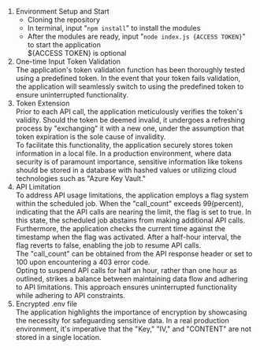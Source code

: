 1. Environment Setup and Start<br>
    * Cloning the repository
    * In terminal, input "`npm install`" to install the modules
    * After the modules are ready, input "`node index.js {ACCESS TOKEN}`" to start the application<br>
      ${ACCESS TOKEN} is optional
2. One-time Input Token Validation<br>
   The application's token validation function has been thoroughly tested using a predefined token. In the event that your token
   fails validation, the application will seamlessly switch to using the predefined token to ensure uninterrupted functionality.
   <br>
3. Token Extension<br>
   Prior to each API call, the application meticulously verifies the token's validity. Should the token be deemed invalid, it
   undergoes a refreshing process by "exchanging" it with a new one, under the assumption that token expiration is the sole
   cause of invalidity.<br>
   To facilitate this functionality, the application securely stores token information in a local file. In a production
   environment, where data security is of paramount importance, sensitive information like tokens should be stored
   in a database with hashed values or utilizing cloud technologies such as "Azure Key Vault."<br>
4. API Limitation<br>
   To address API usage limitations, the application employs a flag system within the scheduled job. When the "call_count"
   exceeds 99(percent), indicating that the API calls are nearing the limit, the flag is set to true. In this state, the
   scheduled job abstains from making additional API calls. Furthermore, the application checks the current time against the
   timestamp when the flag was activated. After a half-hour interval, the flag reverts to false, enabling the job to resume API
   calls.<br>
   The "call_count" can be obtained from the API response header or set to 100 upon encountering a 403 error code.<br>
   Opting to suspend API calls for half an hour, rather than one hour as outlined, strikes a balance between maintaining data
   flow and adhering to API limitations. This approach ensures uninterrupted functionality while adhering to API constraints.
5. Encrypted .env file<br>
   The application highlights the importance of encryption by showcasing the necessity for safeguarding sensitive data. In a
   real production environment, it's imperative that the "Key," "IV," and "CONTENT" are not stored in a single location. 
    